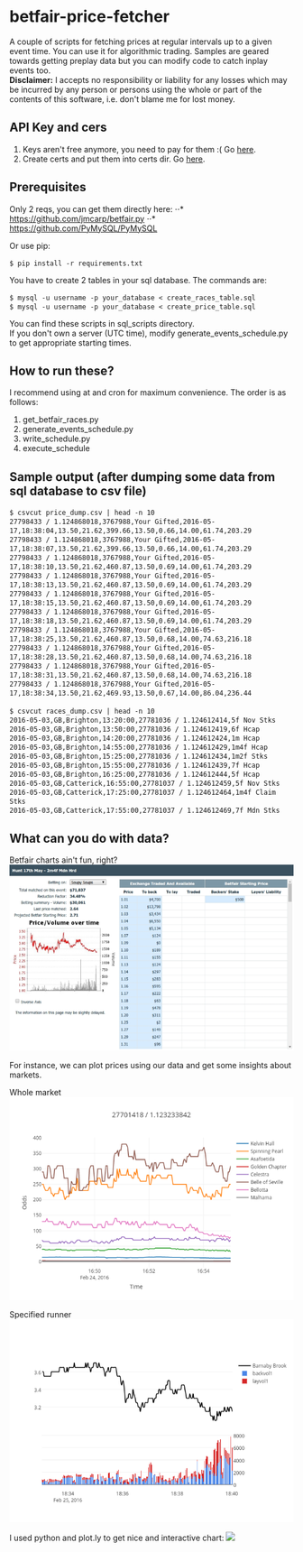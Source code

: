 # betfair-price-fetcher
A couple of scripts for fetching prices at regular intervals up to a given event time. You can use it for algorithmic trading. Samples are geared towards getting preplay data but you can modify code to catch inplay events too.<br>
 __Disclaimer:__ I accepts no responsibility or liability for any losses which may be incurred by any person or persons using the whole or part of the contents of this software, i.e. don't blame me for lost money.<br>

## API Key and cers
1. Keys aren't free anymore, you need to pay for them :( Go [here](http://docs.developer.betfair.com/docs/display/1smk3cen4v3lu3yomq5qye0ni/Application+Keys).
2. Create certs and put them into certs dir. Go [here](http://docs.developer.betfair.com/docs/display/1smk3cen4v3lu3yomq5qye0ni/Non-Interactive+%28bot%29+login).

## Prerequisites
Only 2 reqs, you can get them directly here:
⋅⋅* https://github.com/jmcarp/betfair.py
⋅⋅* https://github.com/PyMySQL/PyMySQL

Or use pip:
```
$ pip install -r requirements.txt
```

You have to create 2 tables in your sql database. The commands are:
```
$ mysql -u username -p your_database < create_races_table.sql
$ mysql -u username -p your_database < create_price_table.sql
```

You can find these scripts in sql_scripts directory.<br>
If you don't own a server (UTC time), modify generate_events_schedule.py to get appropriate starting times.

## How to run these?
I recommend using at and cron for maximum convenience. The order is as follows:
1. get_betfair_races.py
2. generate_events_schedule.py
3. write_schedule.py
4. execute_schedule

## Sample output (after dumping some data from sql database to csv file)
```
$ csvcut price_dump.csv | head -n 10
27798433 / 1.124868018,3767988,Your Gifted,2016-05-17,18:38:04,13.50,21.62,399.66,13.50,0.66,14.00,61.74,203.29
27798433 / 1.124868018,3767988,Your Gifted,2016-05-17,18:38:07,13.50,21.62,399.66,13.50,0.66,14.00,61.74,203.29
27798433 / 1.124868018,3767988,Your Gifted,2016-05-17,18:38:10,13.50,21.62,460.87,13.50,0.69,14.00,61.74,203.29
27798433 / 1.124868018,3767988,Your Gifted,2016-05-17,18:38:13,13.50,21.62,460.87,13.50,0.69,14.00,61.74,203.29
27798433 / 1.124868018,3767988,Your Gifted,2016-05-17,18:38:15,13.50,21.62,460.87,13.50,0.69,14.00,61.74,203.29
27798433 / 1.124868018,3767988,Your Gifted,2016-05-17,18:38:18,13.50,21.62,460.87,13.50,0.69,14.00,61.74,203.29
27798433 / 1.124868018,3767988,Your Gifted,2016-05-17,18:38:25,13.50,21.62,460.87,13.50,0.68,14.00,74.63,216.18
27798433 / 1.124868018,3767988,Your Gifted,2016-05-17,18:38:28,13.50,21.62,460.87,13.50,0.68,14.00,74.63,216.18
27798433 / 1.124868018,3767988,Your Gifted,2016-05-17,18:38:31,13.50,21.62,460.87,13.50,0.68,14.00,74.63,216.18
27798433 / 1.124868018,3767988,Your Gifted,2016-05-17,18:38:34,13.50,21.62,469.93,13.50,0.67,14.00,86.04,236.44

$ csvcut races_dump.csv | head -n 10
2016-05-03,GB,Brighton,13:20:00,27781036 / 1.124612414,5f Nov Stks
2016-05-03,GB,Brighton,13:50:00,27781036 / 1.124612419,6f Hcap
2016-05-03,GB,Brighton,14:20:00,27781036 / 1.124612424,1m Hcap
2016-05-03,GB,Brighton,14:55:00,27781036 / 1.124612429,1m4f Hcap
2016-05-03,GB,Brighton,15:25:00,27781036 / 1.124612434,1m2f Stks
2016-05-03,GB,Brighton,15:55:00,27781036 / 1.124612439,7f Hcap
2016-05-03,GB,Brighton,16:25:00,27781036 / 1.124612444,5f Hcap
2016-05-03,GB,Catterick,16:55:00,27781037 / 1.124612459,5f Nov Stks
2016-05-03,GB,Catterick,17:25:00,27781037 / 1.124612464,1m4f Claim Stks
2016-05-03,GB,Catterick,17:55:00,27781037 / 1.124612469,7f Mdn Stks
```
## What can you do with data?
Betfair charts ain't fun, right?
![Screenshot](img/bf_chart.png)

For instance, we can plot prices using our data and get some insights about markets.

Whole market
![Screenshot](img/scraper_market.png)

Specified runner
![Screenshot](img/scraper_runner.png)

I used python and plot.ly to get nice and interactive chart:
![](img/peek.gif)